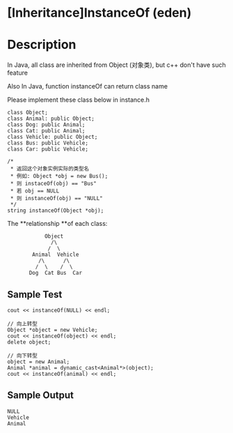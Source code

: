 # [Inheritance]InstanceOf (eden)

# Description
In Java, all class are inherited from Object (对象类), but c++ don't have such feature

Also In Java, function instanceOf can return class name

Please implement these class below in instance.h
```
class Object;
class Animal: public Object;
class Dog: public Animal;
class Cat: public Animal;
class Vehicle: public Object;
class Bus: public Vehicle;
class Car: public Vehicle;

/*
 * 返回这个对象实例实际的类型名
 * 例如: Object *obj = new Bus();
 * 则 instaceOf(obj) == "Bus"
 * 若 obj == NULL
 * 则 instanceOf(obj) == "NULL"
 */
string instanceOf(Object *obj);
```

The **relationship **of each class:
```
            Object
              /\
             /  \
        Animal  Vehicle
          /\      /\
         /  \    /  \
       Dog  Cat Bus  Car
```

## Sample Test
```
cout << instanceOf(NULL) << endl;

// 向上转型
Object *object = new Vehicle;
cout << instanceOf(object) << endl;
delete object;

// 向下转型
object = new Animal;
Animal *animal = dynamic_cast<Animal*>(object);
cout << instanceOf(animal) << endl;
```
## Sample Output
```
NULL
Vehicle
Animal
```